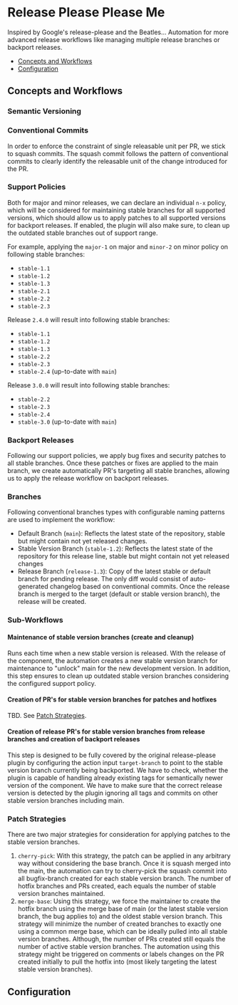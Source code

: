 # Release Please Please Me
Inspired by Google's release-please and the Beatles...
Automation for more advanced release workflows like managing multiple release branches or backport releases. 

* [Concepts and Workflows](#concepts-and-workflows)
* [Configuration](#configuration)

## Concepts and Workflows
### Semantic Versioning 
### Conventional Commits 
In order to enforce the constraint of single releasable unit per PR, we stick to squash commits. The squash commit follows the pattern of conventional commits to clearly identify the releasable unit of the change introduced for the PR. 
### Support Policies 
Both for major and minor releases, we can declare an individual  `n-x` policy, which will be considered for maintaining stable branches for all supported versions, which should allow us to apply patches to all supported versions for backport releases. If enabled, the plugin will also make sure, to clean up the outdated stable branches out of support range. 

For example, applying the `major-1` on major and `minor-2` on minor policy on following stable branches: 
* `stable-1.1`
* `stable-1.2`
* `stable-1.3`
* `stable-2.1`
* `stable-2.2`
* `stable-2.3`

Release `2.4.0` will result into following stable branches: 
* `stable-1.1`
* `stable-1.2`
* `stable-1.3`
* `stable-2.2`
* `stable-2.3`
* `stable-2.4` (up-to-date with `main`)

Release `3.0.0` will result into following stable branches:
* `stable-2.2`
* `stable-2.3`
* `stable-2.4`
* `stable-3.0` (up-to-date with `main`)

### Backport Releases
Following our support policies, we apply bug fixes and security patches to all stable branches. Once these patches or fixes are applied to the main branch, we create automatically PR's targeting all stable branches, allowing us to apply the release workflow on backport releases. 

### Branches 
Following conventional branches types with configurable naming patterns are used to implement the workflow: 
* Default Branch (`main`): Reflects the latest state of the repository, stable but might contain not yet released changes. 
* Stable Version Branch (`stable-1.2`): Reflects the latest state of the repository for this release line, stable but might contain not yet released changes
* Release Branch (`release-1.3`): Copy of the latest stable or default branch for pending release. The only diff would consist of auto-generated changelog based on conventional commits. Once the release branch is merged to the target (default or stable version branch), the release will be created.

### Sub-Workflows
#### Maintenance of stable version branches (create and cleanup)
Runs each time when a new stable version is released. With the release of the component, the automation creates a new stable version branch for maintenance to "unlock" main for the new development version. In addition, this step ensures to clean up outdated stable version branches considering the configured support policy. 

#### Creation of PR's for stable version branches for patches and hotfixes 
TBD. See [Patch Strategies](#patch-strategies-).
#### Creation of release PR's for stable version branches from release branches and creation of backport releases
This step is designed to be fully covered by the original release-please plugin by configuring the action input `target-branch` to point to the stable version branch currently being backported. We have to check, whether the plugin is capable of handling already existing tags for semantically newer version of the component. We have to make sure that the correct release version is detected by the plugin ignoring all tags and commits on other stable version branches including main.
### Patch Strategies 
There are two major strategies for consideration for applying patches to the stable version branches. 
1. `cherry-pick`: With this strategy, the patch can be applied in any arbitrary way without considering the base branch. Once it is squash merged into the main, the automation can try to cherry-pick the squash commit into all bugfix-branch created for each stable version branch. The number of hotfix branches and PRs created, each equals the number of stable version branches maintained. 
2. `merge-base`: Using this strategy, we force the maintainer to create the hotfix branch using the merge base of main (or the latest stable version branch, the bug applies to) and the oldest stable version branch. This strategy will minimize the number of created branches to exactly one using a common merge base, which can be ideally pulled into all stable version branches. Although, the number of PRs created still equals the number of active stable version branches. The automation using this strategy might be triggered on comments or labels changes on the PR created initially to pull the hotfix into (most likely targeting the latest stable version branches). 

## Configuration